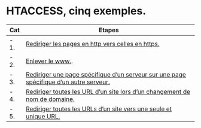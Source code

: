 # HTACCESS, cinq exemples.

| Cat | Etapes |
|------|------|
| - 1. | [Rediriger les pages en http vers celles en https.](#balise_1) |
| - 2. | [Enlever le www.](#balise_02). |
| - 3. | [Rediriger une page spécifique d’un serveur sur une page spécifique d’un autre serveur.](#balise_03) |
| - 4. | [Rediriger toutes les URL d’un site lors d’un changement de nom de domaine.](#balise_04) |
| - 5. | [Rediriger toutes les URLs d’un site vers une seule et unique URL.](#balise_05) |



